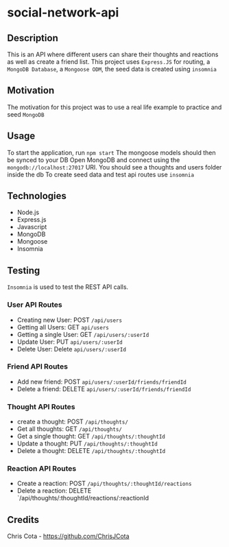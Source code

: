 # social-network-api


## Description
This is an API where different users can share their thoughts and reactions as well as create a friend list. This project uses `Express.JS` for routing, a `MongoDB Database`, a `Mongoose ODM`, the seed data is created using `insomnia`

## Motivation
The motivation for this project was to use a real life example to practice and seed `MongoDB`

## Usage 
To start the application, run `npm start`
The mongoose models should then be synced to your DB
Open MongoDB and connect using the `mongodb://localhost:27017` URI. You should see a thoughts and users folder inside the db
To create seed data and test api routes use `insomnia`


## Technologies
* Node.js
* Express.js
* Javascript
* MongoDB
* Mongoose
* Insomnia

## Testing
`Insomnia` is used to test the REST API calls.

### User API Routes
* Creating new User: POST `/api/users`
* Getting all Users: GET `api/users`
* Getting a single User: GET `/api/users/:userId`
* Update User: PUT `api/users/:userId`
* Delete User: Delete `api/users/:userId`
### Friend API Routes
* Add new friend: POST `api/users/:userId/friends/friendId`
* Delete a friend: DELETE `api/users/:userId/friends/friendId`
### Thought API Routes
* create a thought: POST `/api/thoughts/`
* Get all thoughts: GET `/api/thoughts/`
* Get a single thought: GET `/api/thoughts/:thoughtId`
* Update a thought: PUT `/api/thoughts/:thoughtId`
* Delete a thought: DELETE `/api/thoughts/:thoughtId`
### Reaction API Routes
* Create a reaction: POST `/api/thoughts/:thoughtId/reactions`
* Delete a reaction: DELETE `/api/thoughts/:thoughtId/reactions/:reactionId

## Credits
Chris Cota - https://github.com/ChrisJCota
